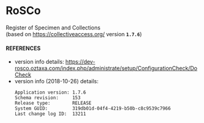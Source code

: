 # RoSCo
Register of Specimen and Collections  
(based on https://collectiveaccess.org/ version **`1.7.6`**)

#### REFERENCES
- version info details: https://dev-rosco.oztaxa.com/index.php/administrate/setup/ConfigurationCheck/DoCheck
- version info (2018-10-26) details:
  ```
  Application version: 1.7.6
  Schema revision:     153
  Release type:        RELEASE
  System GUID:         319db01d-04f4-4219-b50b-c8c9539c7966
  Last change log ID:  13211
  ```
